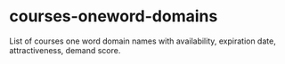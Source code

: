 # courses-oneword-domains
List of courses one word domain names with availability, expiration date, attractiveness, demand score.
